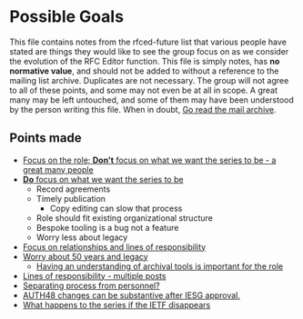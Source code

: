 # Possible Goals

This file contains notes from the rfced-future list that various people have stated are things they would
like to see the group focus on as we consider the evolution of the RFC Editor function.  This file is simply
notes, has **no normative value**, and should not be added to without a reference to the mailing list archive.
Duplicates are not necessary.  The group will not agree to all of these points, and some may not even be at all in scope.
A great many may be left untouched, and some of them may have been understood by the person writing this file.  When in doubt,
[Go read the mail archive](https://mailarchive.ietf.org/arch/browse/rfced-future/?so=frm).

## Points made

- [Focus on the role; **Don't** focus on what we want the series to be - a great many people](https://mailarchive.ietf.org/arch/msg/rfced-future/x1OMhYw7Rm0fag_LGfCTdKUNpus/)
- [**Do** focus on what we want the series to be](https://mailarchive.ietf.org/arch/msg/rfced-future/U6LNEOu3ZfEmfULFKuw74D4dpOw/)
  - Record agreements
  - Timely publication
    - Copy editing can slow that process
  - Role should fit existing organizational structure
  - Bespoke tooling is a bug not a feature
  - Worry less about legacy
- [Focus on relationships and lines of responsibility](https://mailarchive.ietf.org/arch/msg/rfced-future/mACM0l8ASnbJkkhPxDfRSytPkww/)
- [Worry about 50 years and legacy](https://mailarchive.ietf.org/arch/msg/rfced-future/EX5J94A0OYLfUyy3FSny7jk033s/)
  - [Having an understanding of archival tools is important for the role](https://mailarchive.ietf.org/arch/msg/rfced-future/KekoguNjTxLCNHdZ8O2U17G0SX0/)
- [Lines of responsibility - multiple posts](https://mailarchive.ietf.org/arch/msg/rfced-future/nAJlr9e7_ROZqPN1NomTb43iAWc/)
- [Separating process from personnel?](https://mailarchive.ietf.org/arch/msg/rfced-future/DsLv7VtVt-5d8LF4NtsZngeW_Gg/)
- [AUTH48 changes can be substantive after IESG approval.](https://mailarchive.ietf.org/arch/msg/rfced-future/pdEYwz-zk9b0Iqp-LReFIBkyKY8/)
- [What happens to the series if the IETF disappears](https://mailarchive.ietf.org/arch/msg/rfced-future/QVqoZ6xQ4V63yP7xv8eC8iCPIqw/)
